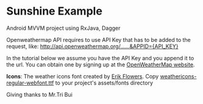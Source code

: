 # Sunshine Example
Android MVVM project using RxJava, Dagger

Openweathermap API requires to use API Key that has to be added to the request, like:
http://api.openweathermap.org/......&APPID={API_KEY}

In the tutorial below we assume you have the API Key and you append it to the url. You can obtain one by signing up at the [OpenWeatherMap website]( https://home.openweathermap.org/users/sign_up "OpenWeatherMap website").

**Icons**: The weather icons font created by [Erik Flowers](https://github.com/erikflowers/weather-icons). Copy [weathericons-regular-webfont.ttf](https://github.com/erikflowers/weather-icons/blob/master/fonts/weathericons-regular-webfont.ttf?raw=true) to your project's assets/fonts directory

Giving thanks to Mr.Tri Bui
